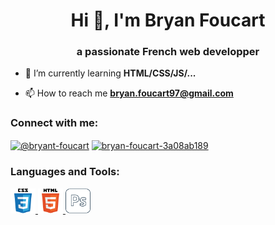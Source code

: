 <h1 align="center">Hi 👋, I'm Bryan Foucart</h1>
<h3 align="center">a passionate French web developper</h3>

- 🌱 I’m currently learning **HTML/CSS/JS/...**

- 📫 How to reach me **bryan.foucart97@gmail.com**

<h3 align="left">Connect with me:</h3>
<p align="left">
<a href="https://codepen.io/bryan-foucart" target="blank"><img align="center" src="https://raw.githubusercontent.com/rahuldkjain/github-profile-readme-generator/master/src/images/icons/Social/codepen.svg" alt="@bryant-foucart" height="30" width="40" /></a>
<a href="https://linkedin.com/in/bryan-foucart-3a08ab189" target="blank"><img align="center" src="https://raw.githubusercontent.com/rahuldkjain/github-profile-readme-generator/master/src/images/icons/Social/linked-in-alt.svg" alt="bryan-foucart-3a08ab189" height="30" width="40" /></a>
</p>

<h3 align="left">Languages and Tools:</h3>
<p align="left"> <a href="https://www.w3schools.com/css/" target="_blank" rel="noreferrer"> <img src="https://raw.githubusercontent.com/devicons/devicon/master/icons/css3/css3-original-wordmark.svg" alt="css3" width="40" height="40"/> </a> <a href="https://www.w3.org/html/" target="_blank" rel="noreferrer"> <img src="https://raw.githubusercontent.com/devicons/devicon/master/icons/html5/html5-original-wordmark.svg" alt="html5" width="40" height="40"/> </a> <a href="https://www.photoshop.com/en" target="_blank" rel="noreferrer"> <img src="https://raw.githubusercontent.com/devicons/devicon/master/icons/photoshop/photoshop-line.svg" alt="photoshop" width="40" height="40"/> </a> </p>
